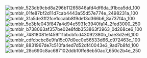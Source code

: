 ![tumblr_523db9cbd8a296b11265846afd4df6da_91bca5dd_100](https://github.com/BAPHl/BAPHl/assets/92185101/cb809533-ec14-4054-b264-87c2d37a5dd1)![tumblr_01fe87bf2d11d7cab4443a55d57e774e_2498231a_100](https://github.com/BAPHl/BAPHl/assets/92185101/3424b8ac-7faf-42c9-9c91-8f1a26a86fdd)![tumblr_31a5de3ff2fce1ccabb8f9de13d366b6_8a737f4a_100](https://github.com/BAPHl/BAPHl/assets/92185101/5510ec7c-edd3-47da-a87c-58dfe633f515)![tumblr_5e3bfe043f847a4d94e5931c3940fa14_2fed3000_250](https://github.com/BAPHl/BAPHl/assets/92185101/0b30e1a5-599e-42e7-8509-679fa1572d37)![tumblr_b738063af357be02e8fdb353863f3963_0d268ce6_100](https://github.com/BAPHl/BAPHl/assets/92185101/382e72c1-d0cc-4222-9645-da373afd14a5)![tumblr_74818081ef459f11bbcbfcd43092380b_bae3d2e6_100](https://github.com/BAPHl/BAPHl/assets/92185101/d92d900a-92ac-4c31-92be-746dd4ce59f6)![tumblr_cdfcbcbc8e9fa15c07d0ec0e56533d66_c972463c_100](https://github.com/BAPHl/BAPHl/assets/92185101/69fd8435-032a-433e-9e3a-08f191109fa5)![tumblr_8831967de7c510fa4ed7d52df40043e3_9ad7b8fd_100](https://github.com/BAPHl/BAPHl/assets/92185101/a90ccf0d-5b9f-4925-be1d-90929cb3330e)![tumblr_28c690c8ac687102ddb10ffe8eb50ac7_650c2b4e_250](https://github.com/BAPHl/BAPHl/assets/92185101/86842611-202c-4cd3-8423-77b03f00969d)





































